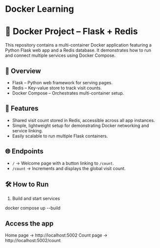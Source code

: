# Docker Learning

# 🐳 Docker Project – Flask + Redis

This repository contains a multi-container Docker application featuring a Python Flask web app and a Redis database. It demonstrates how to run and connect multiple services using Docker Compose.

## 📌 Overview

- Flask – Python web framework for serving pages.  
- Redis – Key-value store to track visit counts.  
- Docker Compose – Orchestrates multi-container setup.  

## 🚀 Features

- Shared visit count stored in Redis, accessible across all app instances.  
- Simple, lightweight setup for demonstrating Docker networking and service linking.  
- Easily scalable to run multiple Flask containers.  

## 🌐 Endpoints

- `/` → Welcome page with a button linking to `/count`.  
- `/count` → Increments and displays the global visit count.  

## 🛠 How to Run

1. Build and start services  

  docker compose up --build

## Access the app

Home page → http://localhost:5002
Count page → http://localhost:5002/count
